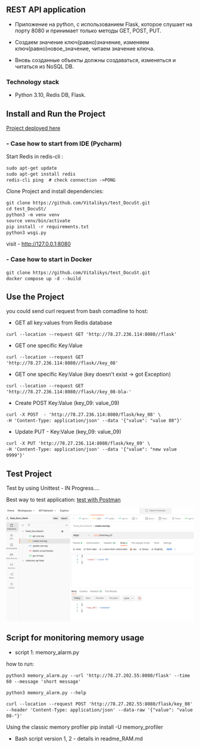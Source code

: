 
## REST API application  
- Приложение на python, с использованием Flask, которое слушает на порту 8080 и принимает только методы GET, POST, PUT.

- Создаем значение ключ(равно)значение, изменяем ключ(равно)новое_значение, читаем значение ключа.
 
- Вновь созданные объекты должны создаваться, изменяться и читаться из NoSQL DB.
### Technology stack
- Python 3.10,  Redis DB, Flask.

## Install and Run the Project
[Project deployed here](http://78.27.236.114:8080/flask)

### - Case how to start from IDE (Pycharm)
Start Redis in redis-cli :
```shell
sudo apt-get update
sudo apt-get install redis
redis-cli ping  # check connection ->PONG
```
Clone Project and install dependencies:
```shell
git clone https://github.com/Vitalikys/test_DocuSt.git
cd test_DocuSt/
python3 -m venv venv
source venv/bin/activate
pip install -r requirements.txt
python3 wsgi.py
```

visit -  http://127.0.0.1:8080

### - Case how to start in Docker
```shell
git clone https://github.com/Vitalikys/test_DocuSt.git
docker compose up -d --build 
```

## Use the Project
you could send curl request from bash comadline to host:
* GET all key:values from Redis database 
```shell
curl --location --request GET 'http://78.27.236.114:8080//flask'
```
* GET one specific Key:Value
```shell
curl --location --request GET 'http://78.27.236.114:8080//flask//key_08'
```

* GET one specific Key:Value (key doesn't exist -> got Exception)
```shell
curl --location --request GET 'http://78.27.236.114:8080//flask//key_08-bla-'
```

* Create POST Key:Value  (key_09: value_09)
```shell
curl -X POST  - 'http://78.27.236.114:8080/flask/key_08' \
-H 'Content-Type: application/json' --data '{"value": "value 08"}'
```

* Update PUT - Key:Value  (key_09: value_09)
```shell
curl -X PUT 'http://78.27.236.114:8080/flask/key_09' \
-H 'Content-Type: application/json' --data '{"value": "new value 0999"}'
```

## Test Project
Test by using Unittest - IN Progress....

Best way to test application:
<a href="https://lively-escape-146551.postman.co/workspace/flask_Docu_Stech~1327aacd-5646-4d79-8df7-087fa63c2403/collection/23239505-05b3298c-edd2-46c5-a4e1-21c72a4a6cf0?ctx=documentation"> 
test with Postman </a>


![img.png](img.png)


## Script for monitoring memory usage
* script 1: memory_alarm.py 

how to run: 

```shell
python3 memory_alarm.py --url 'http://78.27.202.55:8080/flask' --time 60 --message 'short message'
```

```shell
python3 memory_alarm.py --help 
```


```shell
curl --location --request POST 'http://78.27.202.55:8080/flask/key_08' --header 'Content-Type: application/json' --data-raw '{"value": "value 08-"}'
```

Using the classic memory profiler
pip install -U memory_profiler

* Bash script version 1, 2 - details in readme_RAM.md

